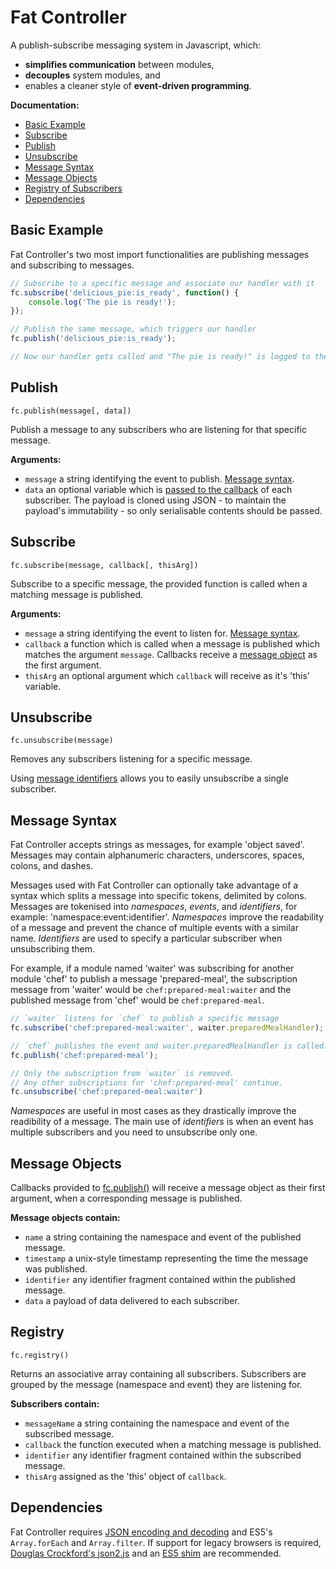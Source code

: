 Fat Controller
==================================================

A publish-subscribe messaging system in Javascript, which:

- **simplifies communication** between modules,
- **decouples** system modules, and
- enables a cleaner style of **event-driven programming**.


**Documentation:**

- [Basic Example](#basic-example)  
- [Subscribe](#subscribe)  
- [Publish](#publish)  
- [Unsubscribe](#unsubscribe)  
- [Message Syntax](#message-syntax)  
- [Message Objects](#message-objects)  
- [Registry of Subscribers](#registry)  
- [Dependencies](#dependencies)


Basic Example
--------------------------------------------------

Fat Controller's two most import functionalities are publishing messages and 
subscribing to messages.

```javascript
// Subscribe to a specific message and associate our handler with it
fc.subscribe('delicious_pie:is_ready', function() { 
    console.log('The pie is ready!'); 
});

// Publish the same message, which triggers our handler
fc.publish('delicious_pie:is_ready');

// Now our handler gets called and "The pie is ready!" is logged to the console
```


Publish
--------------------------------------------------

``fc.publish(message[, data])``

Publish a message to any subscribers who are listening for that specific 
message.

**Arguments:**
- ``message`` a string identifying the event to publish. [Message syntax](#message-syntax).
- ``data`` an optional variable which is [passed to the callback](#message-objects) of each subscriber. 
  The payload is cloned using JSON - to maintain the payload's immutability - so only serialisable contents should 
  be passed.


Subscribe
--------------------------------------------------

``fc.subscribe(message, callback[, thisArg])``

Subscribe to a specific message, the provided function is called when a matching message is published.

**Arguments:**
- ``message`` a string identifying the event to listen for. [Message syntax](#message-syntax).
- ``callback`` a function which is called when a message is published which matches
  the argument ``message``. Callbacks receive a [message object](#message-objects) as the first argument.
- ``thisArg`` an optional argument which ``callback`` will receive as it's 'this' variable.


Unsubscribe
--------------------------------------------------

``fc.unsubscribe(message)``

Removes any subscribers listening for a specific message.

Using [message identifiers](#message-syntax) allows you to easily unsubscribe a single subscriber.


Message Syntax
--------------------------------------------------

Fat Controller accepts strings as messages, for example 'object saved'. Messages 
may contain alphanumeric characters, underscores, spaces, colons, and dashes.

Messages used with Fat Controller can optionally take advantage of a syntax which splits a message 
into specific tokens, delimited by colons. Messages are tokenised into *namespaces*, *events*, and 
*identifiers*, for example: 'namespace:event:identifier'. *Namespaces* improve the readability of 
a message and prevent the chance of multiple events with a similar name. *Identifiers* are used to 
specify a particular subscriber when unsubscribing them.

For example, if a module named 'waiter' was subscribing for another module 'chef' to publish a 
message 'prepared-meal', the subscription message from 'waiter' would be ``chef:prepared-meal:waiter`` 
and the published message from 'chef' would be ``chef:prepared-meal``.

```javascript
// `waiter` listens for `chef` to publish a specific message
fc.subscribe('chef:prepared-meal:waiter', waiter.preparedMealHandler);

// `chef` publishes the event and waiter.preparedMealHandler is called. 
fc.publish('chef:prepared-meal');

// Only the subscription from `waiter` is removed.
// Any other subscriptions for 'chef:prepared-meal' continue.
fc.unsubscribe('chef:prepared-meal:waiter')
```

*Namespaces* are useful in most cases as they drastically improve the readibility of a 
message. The main use of *identifiers* is when an event has multiple subscribers and you need to 
unsubscribe only one.

Message Objects
--------------------------------------------------

Callbacks provided to [fc.publish()](#subscribe) will receive a message object as
their first argument, when a corresponding message is published.

**Message objects contain:**
- ``name`` a string containing the namespace and event of the published message. 
- ``timestamp`` a unix-style timestamp representing the time the message was published.
- ``identifier`` any identifier fragment contained within the published message.
- ``data`` a payload of data delivered to each subscriber.


Registry
--------------------------------------------------

``fc.registry()``

Returns an associative array containing all subscribers. Subscribers are grouped 
by the message (namespace and event) they are listening for.

**Subscribers contain:**
- ``messageName`` a string containing the namespace and event of the subscribed message.
- ``callback`` the function executed when a matching message is published.
- ``identifier`` any identifier fragment contained within the subscribed message.
- ``thisArg`` assigned as the 'this' object of ``callback``.

Dependencies
--------------------------------------------------

Fat Controller requires [JSON encoding and decoding](http://en.wikipedia.org/wiki/JSON#Native_encoding_and_decoding_in_browsers)
and ES5's `Array.forEach` and `Array.filter`. If support for legacy browsers is
required, [Douglas Crockford's json2.js](https://github.com/douglascrockford/JSON-js/)
and an [ES5 shim](https://github.com/kriskowal/es5-shim/) are recommended.


